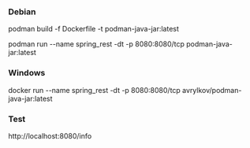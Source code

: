 ### **Debian**

podman build -f Dockerfile -t podman-java-jar:latest

podman run --name spring_rest -dt -p 8080:8080/tcp podman-java-jar:latest

### **Windows**

docker run --name spring_rest -dt -p 8080:8080/tcp avrylkov/podman-java-jar:latest

### **Test**

http://localhost:8080/info